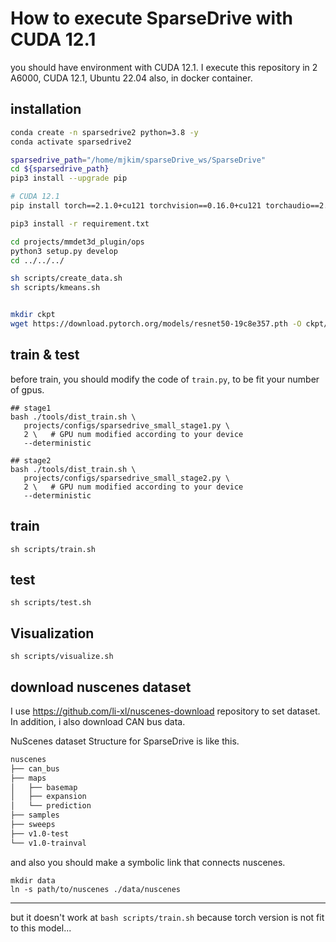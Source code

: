 # How to execute SparseDrive with CUDA 12.1

you should have environment with CUDA 12.1.
I execute this repository in 2 A6000, CUDA 12.1, Ubuntu 22.04 also, in docker container.

## installation

```bash
conda create -n sparsedrive2 python=3.8 -y
conda activate sparsedrive2

sparsedrive_path="/home/mjkim/sparseDrive_ws/SparseDrive"
cd ${sparsedrive_path}
pip3 install --upgrade pip

# CUDA 12.1
pip install torch==2.1.0+cu121 torchvision==0.16.0+cu121 torchaudio==2.1.0 --index-url https://download.pytorch.org/whl/cu121

pip3 install -r requirement.txt

cd projects/mmdet3d_plugin/ops
python3 setup.py develop
cd ../../../

sh scripts/create_data.sh
sh scripts/kmeans.sh


mkdir ckpt
wget https://download.pytorch.org/models/resnet50-19c8e357.pth -O ckpt/resnet50-19c8e357.pth
```

## train & test
before train, you should modify the code of `train.py`, to be fit your number of gpus.

```
## stage1
bash ./tools/dist_train.sh \
   projects/configs/sparsedrive_small_stage1.py \
   2 \   # GPU num modified according to your device
   --deterministic

## stage2
bash ./tools/dist_train.sh \
   projects/configs/sparsedrive_small_stage2.py \
   2 \   # GPU num modified according to your device
   --deterministic
```

## train
```
sh scripts/train.sh
```

## test
```
sh scripts/test.sh
```

## Visualization
```
sh scripts/visualize.sh

```

## download nuscenes dataset

I use https://github.com/li-xl/nuscenes-download repository to set dataset.  
In addition, i also download CAN bus data.  

NuScenes dataset Structure for SparseDrive is like this.  

```bash
nuscenes
├── can_bus
├── maps
│   ├── basemap
│   ├── expansion
│   └── prediction
├── samples
├── sweeps
├── v1.0-test
└── v1.0-trainval
```

and also you should make a symbolic link that connects nuscenes.
```
mkdir data
ln -s path/to/nuscenes ./data/nuscenes
```


---

but it doesn't work at `bash scripts/train.sh` because torch version is not fit to this model... 
